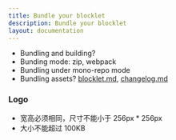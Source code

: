 ```yaml
---
title: Bundle your blocklet
description: Bundle your blocklet
layout: documentation
---
```


- Bundling and building?
- Bunding mode: zip, webpack
- Bundling under mono-repo mode
- Bundling assets? [blocklet.md](http://blocklet.md/), [changelog.md](http://changelog.md/)

### Logo

- 宽高必须相同，尺寸不能小于 256px \* 256px
- 大小不能超过 100KB
